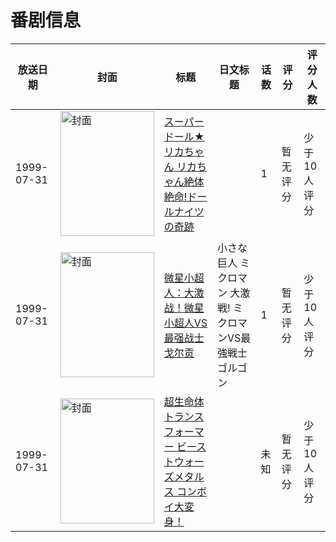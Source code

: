 # 番剧信息

|放送日期|封面|标题|日文标题|话数|评分|评分人数|
|---|---|---|---|---|---|---|
|1999-07-31|<img src="https://lain.bgm.tv/pic/cover/c/3c/08/222810_BBenQ.jpg" alt="封面" style="width:150px;height:200px;object-fit:cover;">|[スーパードール★リカちゃん リカちゃん絶体絶命!ドールナイツの奇跡](https://bangumi.tv/subject/222810)||1|暂无评分|少于10人评分|
|1999-07-31|<img src="https://lain.bgm.tv/pic/cover/c/ab/ee/222980_ccNc3.jpg" alt="封面" style="width:150px;height:200px;object-fit:cover;">|[微星小超人：大激战！微星小超人VS最强战士戈尔贡](https://bangumi.tv/subject/222980)|小さな巨人 ミクロマン 大激戦! ミクロマンVS最強戦士ゴルゴン|1|暂无评分|少于10人评分|
|1999-07-31|<img src="https://lain.bgm.tv/pic/cover/c/ca/21/443225_JnMOO.jpg" alt="封面" style="width:150px;height:200px;object-fit:cover;">|[超生命体トランスフォーマー ビーストウォーズメタルス コンボイ大変身！](https://bangumi.tv/subject/443225)||未知|暂无评分|少于10人评分|
